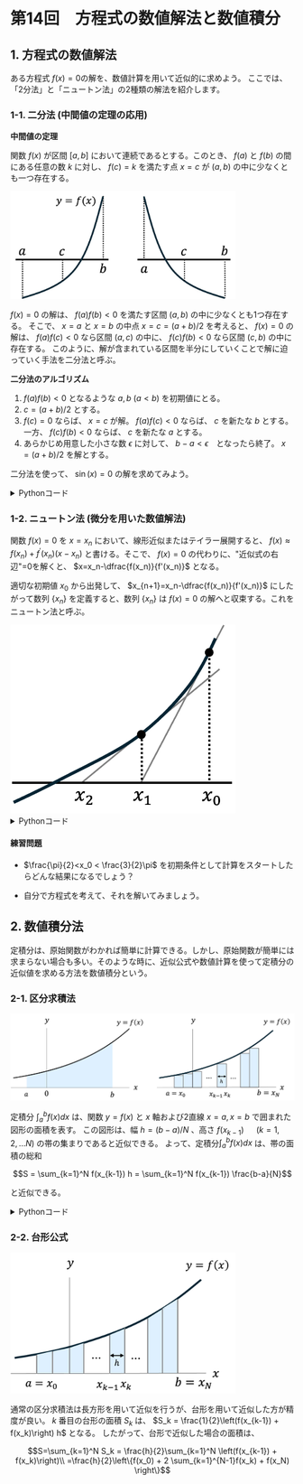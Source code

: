 # 第14回　方程式の数値解法と数値積分


## 1. 方程式の数値解法

ある方程式 $f(x) = 0$の解を、数値計算を用いて近似的に求めよう。
ここでは、「2分法」と「ニュートン法」の2種類の解法を紹介します。

### 1-1. 二分法 (中間値の定理の応用)


**中間値の定理** 

 関数 $f(x)$ が区間 $[a,b]$ において連続であるとする。このとき、 $f(a)$ と $f(b)$ の間にある任意の数 $k$ に対し、 $f(c)=k$ を満たす点 $x=c$ が $(a,b)$ の中に少なくとも一つ存在する。

<img src="Git_fig/二分法.jpg" alt="二分法" width="400">

$f(x)=0$ の解は、 $f(a)f(b)<0$ を満たす区間 $(a,b)$ の中に少なくとも1つ存在する。
そこで、 $x=a$ と $x=b$ の中点 $x=c=(a+b)/2$ を考えると、 $f(x)=0$ の解は、 $f(a)f(c)<0$ なら区間 $(a,c)$ の中に、 $f(c)f(b)<0$ なら区間 $(c,b)$ の中に存在する。
このように、解が含まれている区間を半分にしていくことで解に迫っていく手法を二分法と呼ぶ。

**二分法のアルゴリズム**

1) $f(a)f(b)<0$ となるような $a,b~(a<b)$ を初期値にとる。
2) $c=(a+b)/2$ とする。
3) $f(c)=0$ ならば、 $x=c$ が解。 $f(a)f(c)<0$ ならば、 $c$ を新たな $b$ とする。 一方、 $f(c)f(b)<0$ ならば、 $c$ を新たな $a$ とする。
4) あらかじめ用意した小さな数 $\epsilon$ に対して、 $b-a<\epsilon$　となったら終了。 $x=(a+b)/2$ を解とする。

二分法を使って、 $\sin(x) =0$ の解を求めてみよう。

<details><summary>Pythonコード</summary>

```python
import math  # 数学関数（sin, piなど）を使うためにmathモジュールをインポート

# 解を求めたい関数 f(x) = sin(x)
def f(x):
    return math.sin(x)

# 解を探す初期区間 [a, b]
a = - math.pi / 6.0  
b = math.pi / 4.0

IMAX = 50     # 最大反復回数
EPS = 1e-6    # 許容誤差（収束判定のしきい値）

# 初期区間で f(a) と f(b) の符号が異なるか確認
if f(a) * f(b) >= 0:
    print("この区間には解がありません")  # 解の存在が保証されない場合
else:
    # 収束するか、最大反復数に達するまで繰り返す
    for i in range(IMAX):
        c = (a + b) / 2  # 区間の中点を計算
        print(i + 1, "c =", c)  # 何回目かと中点の値を出力

        if f(c) == 0:
            break  # 解がちょうど見つかった場合はループ終了
        elif f(a) * f(c) < 0:
            b = c  # 解は [a, c] にある → 右端を更新
        else:
            a = c  # 解は [c, b] にある → 左端を更新

        if b - a < EPS:
            break  # 区間幅が十分小さくなったら終了（収束とみなす）

    # 収束したかどうかを出力
    if i + 1 >= IMAX:
        print("It did not converged.")  # 最大反復数に達しても収束しなかった
    else:
        print("It converged.")  # 収束した
```

<details><summary>結果</summary>
  
```
1 c = 0.13089969389957473
2 c = -0.19634954084936204
3 c = -0.032724923474893655
4 c = 0.04908738521234054
5 c = 0.008181230868723442
6 c = -0.012271846303085107
7 c = -0.0020453077171808326
8 c = 0.0030679615757713045
9 c = 0.0005113269292952359
10 c = -0.0007669903939427984
11 c = -0.00012783173232378122
12 c = 0.00019174759848572735
13 c = 3.195793308097306e-05
14 c = -4.793689962140408e-05
15 c = -7.98948327021551e-06
16 c = 1.1984224905378776e-05
17 c = 1.997370817581633e-06
18 c = -2.9960562263169384e-06
19 c = -4.993427043676527e-07
20 c = 7.490140566069902e-07
21 c = 1.2483567611966874e-07
It converged.
```
</details>

</details>


### 1-2. ニュートン法 (微分を用いた数値解法)

関数 $f(x)=0$ を $x=x_n$ において、線形近似またはテイラー展開すると、 $f(x)\approx f(x_n) + f^\prime (x_n)(x-x_n)$ と書ける。そこで、 $f(x)=0$ の代わりに、"近似式の右辺"=0を解くと、 $x=x_n-\dfrac{f(x_n)}{f'(x_n)}$ となる。

適切な初期値 $x_0$ から出発して、 $x_{n+1}=x_n-\dfrac{f(x_n)}{f'(x_n)}$ にしたがって数列 $\lbrace x_n \rbrace$ を定義すると、数列 $\lbrace x_n \rbrace$ は $f(x)=0$ の解へと収束する。これをニュートン法と呼ぶ。

<img src="Git_fig/Newton-method_原理.png" alt="Newton-method_原理" width="400">


<details><summary>Pythonコード</summary>
 
#### $\sin x = 0$ をニュートン法を用いて解く。

```python
import numpy as np                   # 数値計算（等間隔配列など）に便利なライブラリ (mathの代わり)

# 解きたい方程式 f(X) = sin(X)
def f(X):
    return np.sin(X)

# f(X) の導関数
def df(X):
    return np.cos(X)

X0 = 1.0       # 初期値
EPS = 1e-7     # 許容誤差（収束判定用）
IMAX = 50      # 最大反復回数（収束しないときの打ち切り）

# 各ステップの近似解 X の値を記録するリスト（収束過程の可視化用）
X_vals = [X0]

# ニュートン法による反復
for i in range(IMAX):
    X1 = X0 - f(X0) / df(X0)  # ニュートン法の更新式

    # 収束判定：新旧の値の差が十分小さければ終了
    if abs(X1 - X0) < EPS:
        X_vals.append(X1)  # 最終値を記録
        break
    else:
        X0 = X1            # 初期値を更新
        X_vals.append(X0)  # 現在値を記録

    # 各ステップの値を表示
    print('X(', i+1, ') =', X1)

# 収束結果を出力
if i+1 >= IMAX:
    print('It did not converged')  # 収束しなかった場合
else:
    print('It converged')          # 収束した場合
```
<details><summary>結果</summary>
  
```
X( 1 ) = -0.5574077246549021
X( 2 ) = 0.06593645192484066
X( 3 ) = -9.572191932508134e-05
X( 4 ) = 2.923566201412306e-13
It converged
```
</details>

### 結果をグラフに描画してみる
```python
import matplotlib.pyplot as plt      # グラフ描画用のライブラリ

# -2 から 4 の範囲で f(X) = sin(X) のグラフを作成
x = np.linspace(-2, 4, 400)
y = np.sin(x)

plt.figure(figsize=(8, 5))
plt.plot(x, y, label='f(X) = sin(X)')              # 関数のグラフ
plt.axhline(0, color='gray', linestyle='--')       # x軸（y=0）

# 反復点を赤い点と線で表示
plt.plot(X_vals, [np.sin(x) for x in X_vals], 'ro-', label='Newton steps')

# 各ステップ番号を点のそばに表示（文字を少し上にずらして見やすく）
for idx, x_val in enumerate(X_vals):
    plt.text(x_val, np.sin(x_val) + 0.1, f"x{idx}", fontsize=9, ha='center')

# タイトルとラベル設定
plt.title('Newton Method for f(X) = sin(X)')
plt.xlabel('X')
plt.ylabel('f(X)')
plt.legend()
plt.grid(True)
plt.show()
```

<img src="Git_fig/Newton-method_sine=0_result.png" alt="ニュートン法の結果" width="600">


</details>

#### 練習問題
- $\frac{\pi}{2}<x_0 < \frac{3}{2}\pi$ を初期条件として計算をスタートしたらどんな結果になるでしょう？

- 自分で方程式を考えて、それを解いてみましょう。


</details>


## 2. 数値積分法 

定積分は、原始関数がわかれば簡単に計算できる。しかし、原始関数が簡単には求まらない場合も多い。そのような時に、近似公式や数値計算を使って定積分の近似値を求める方法を数値積分という。

### 2-1. 区分求積法

<img src="Git_fig/区分求積.png" alt="区分求積" width="800">

定積分 $\displaystyle{\int_a^b} f(x)dx$ は、関数 $y=f(x)$ と $x$ 軸および2直線 $x=a, x=b$ で囲まれた図形の面積を表す。
この図形は、幅 $h = (b-a)/N$ 、高さ $f(x_{k-1})$ 　 $(k=1,2,...N)$ の帯の集まりであると近似できる。
よって、定積分$\displaystyle{\int_a^b} f(x)dx$ は、帯の面積の総和
```math
S = \sum_{k=1}^N f(x_{k-1}) h =  \sum_{k=1}^N f(x_{k-1}) \frac{b-a}{N}
```
と近似できる。

<details><summary>Pythonコード</summary>
 
#### $\displaystyle{\int_0^1 \sqrt{1-x^2} dx} = \pi/4 \approx 0.785375$ を区分求積法を用いて求める。

```python
import numpy as np  # 数値計算ライブラリ。mathよりもベクトル演算などが便利

# 被積分関数 f(x) = sqrt(1 - x^2)
def f(x):
  return np.sqrt(1 - x**2)

A = 0.0   # 積分区間の左端（x = 0）
B = 1.0   # 積分区間の右端（x = 1）
N = 50    # 分割数（区間を N 個に分ける）
h = (B - A) / N  # 1つの小区間の幅 h

S = 0.0   # 積分値の初期化

# 長方形（左端）の和を求める
for k in range(1, N):
  S += f(A + h * (k - 1))  # 各区間の左端の f(x) を足し合わせる

S = S * h  # 全体を区間幅 h で掛けることで、積分の近似値を得る

print(S)  # 結果を出力
```
<details><summary>結果</summary>
 
```
0.7905871780261987
```

</details>

</details>


### 2-2. 台形公式

<img src="Git_fig/台形公式.png" alt="台形公式" width="400">

通常の区分求積法は長方形を用いて近似を行うが、台形を用いて近似した方が精度が良い。 
$k$ 番目の台形の面積 $S_k$ は、 $S_k = \frac{1}{2}\left(f(x_{k-1}) + f(x_k)\right) h$ となる。
したがって、台形で近似した場合の面積は、
```math
S=\sum_{k=1}^N S_k = \frac{h}{2}\sum_{k=1}^N \left(f(x_{k-1}) + f(x_k)\right)\\
=\frac{h}{2}\left\{f(x_0) + 2 \sum_{k=1}^{N-1}f(x_k) + f(x_N) \right\}
```


